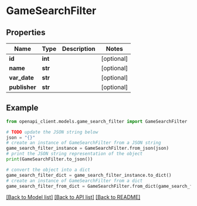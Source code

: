 # GameSearchFilter


## Properties

Name | Type | Description | Notes
------------ | ------------- | ------------- | -------------
**id** | **int** |  | [optional] 
**name** | **str** |  | [optional] 
**var_date** | **str** |  | [optional] 
**publisher** | **str** |  | [optional] 

## Example

```python
from openapi_client.models.game_search_filter import GameSearchFilter

# TODO update the JSON string below
json = "{}"
# create an instance of GameSearchFilter from a JSON string
game_search_filter_instance = GameSearchFilter.from_json(json)
# print the JSON string representation of the object
print(GameSearchFilter.to_json())

# convert the object into a dict
game_search_filter_dict = game_search_filter_instance.to_dict()
# create an instance of GameSearchFilter from a dict
game_search_filter_from_dict = GameSearchFilter.from_dict(game_search_filter_dict)
```
[[Back to Model list]](../README.md#documentation-for-models) [[Back to API list]](../README.md#documentation-for-api-endpoints) [[Back to README]](../README.md)


